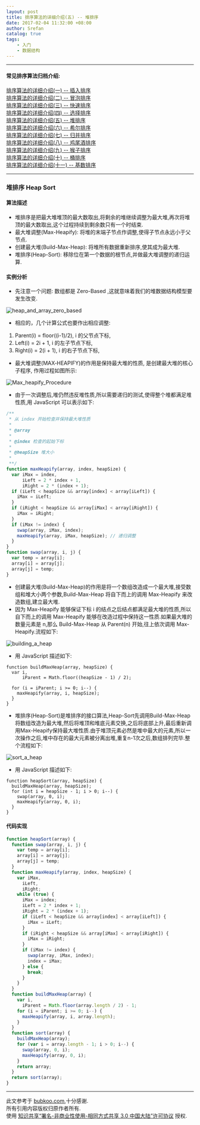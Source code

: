 ```yaml
---
layout: post
title: 排序算法的详细介绍(五) -- 堆排序
date: 2017-02-04 11:32:00 +08:00
author: Srefan
catalog: true
tags:
    - 入门
    - 数据结构
---
```


***

#### 常见排序算法归档介绍:

[排序算法的详细介绍(一) -- 插入排序][insertion_sort]  
[排序算法的详细介绍(二) -- 冒泡排序][bubble_sort]  
[排序算法的详细介绍(三) -- 快速排序][quick_sort]  
[排序算法的详细介绍(四) -- 选择排序][selection_sort]  
[排序算法的详细介绍(五) -- 堆排序][heap_sort]  
[排序算法的详细介绍(六) -- 希尔排序][shell_sort]  
[排序算法的详细介绍(七) -- 归并排序][merge_sort]  
[排序算法的详细介绍(八) -- 鸡尾酒排序][cocktail_sort]  
[排序算法的详细介绍(九) -- 猴子排序][bogo_sort]  
[排序算法的详细介绍(十) -- 桶排序][bucket_sort]  
[排序算法的详细介绍(十一) -- 基数排序][radix_sort]  

***

### 堆排序 Heap Sort

#### 算法描述

* 堆排序是把最大堆堆顶的最大数取出,将剩余的堆继续调整为最大堆,再次将堆顶的最大数取出,这个过程持续到剩余数只有一个时结束.
* 最大堆调整(Max-Heapify): 将堆的末端子节点作调整,使得子节点永远小于父节点.
* 创建最大堆(Build-Max-Heap): 将堆所有数据重新排序,使其成为最大堆.
* 堆排序(Heap-Sort): 移除位在第一个数据的根节点,并做最大堆调整的递归运算.

#### 实例分析

* 先注意一个问题: 数组都是 Zero-Based ,这就意味着我们的堆数据结构模型要发生改变.

![heap_and_array_zero_based][heap_and_array_zero_based]

* 相应的，几个计算公式也要作出相应调整:
1. Parent(i) = floor((i-1)/2), i 的父节点下标,
2. Left(i) = 2i + 1, i 的左子节点下标,
3. Right(i) = 2(i + 1), i 的右子节点下标,

* 最大堆调整(MAX‐HEAPIFY)的作用是保持最大堆的性质, 是创建最大堆的核心子程序, 作用过程如图所示:

![Max_heapify_Procedure][Max_heapify_Procedure]

* 由于一次调整后,堆仍然违反堆性质,所以需要递归的测试,使得整个堆都满足堆性质,用 JavaScript 可以表示如下:

```JavaScript
/**
 * 从 index 开始检查并保持最大堆性质
 *
 * @array
 *
 * @index 检查的起始下标
 *
 * @heapSize 堆大小
 *
 **/
function maxHeapify(array, index, heapSize) {
  var iMax = index,
      iLeft = 2 * index + 1,
      iRight = 2 * (index + 1);
  if (iLeft < heapSize && array[index] < array[iLeft]) {
    iMax = iLeft;
  }
  if (iRight < heapSize && array[iMax] < array[iRight]) {
    iMax = iRight;
  }
  if (iMax != index) {
    swap(array, iMax, index);
    maxHeapify(array, iMax, heapSize); // 递归调整
  }
}
function swap(array, i, j) {
  var temp = array[i];
  array[i] = array[j];
  array[j] = temp;
}
```

* 创建最大堆(Build-Max-Heap)的作用是将一个数组改造成一个最大堆,接受数组和堆大小两个参数,Build-Max-Heap 将自下而上的调用 Max-Heapify 来改造数组,建立最大堆.
* 因为 Max-Heapify 能够保证下标 i 的结点之后结点都满足最大堆的性质,所以自下而上的调用 Max-Heapify 能够在改造过程中保持这一性质.如果最大堆的数量元素是 n,那么 Build-Max-Heap 从 Parent(n) 开始,往上依次调用 Max-Heapify.流程如下:

![building_a_heap][building_a_heap]

* 用 JavaScript 描述如下:

```JavaScript:
function buildMaxHeap(array, heapSize) {
  var i,
      iParent = Math.floor((heapSize - 1) / 2);
      
  for (i = iParent; i >= 0; i--) {
    maxHeapify(array, i, heapSize);
  }
}
```

* 堆排序(Heap-Sort)是堆排序的接口算法,Heap-Sort先调用Build-Max-Heap将数组改造为最大堆,然后将堆顶和堆底元素交换,之后将底部上升,最后重新调用Max-Heapify保持最大堆性质.由于堆顶元素必然是堆中最大的元素,所以一次操作之后,堆中存在的最大元素被分离出堆,重复n-1次之后,数组排列完毕.整个流程如下:

![sort_a_heap][sort_a_heap]

* 用 JavaScript 描述如下:

```JavaScript:
function heapSort(array, heapSize) {
  buildMaxHeap(array, heapSize);
  for (int i = heapSize - 1; i > 0; i--) {
    swap(array, 0, i);
    maxHeapify(array, 0, i);
  }  
}
```

#### 代码实现

```JavaScript
function heapSort(array) {
  function swap(array, i, j) {
    var temp = array[i];
    array[i] = array[j];
    array[j] = temp;
  }
  function maxHeapify(array, index, heapSize) {
    var iMax,
      iLeft,
      iRight;
    while (true) {
      iMax = index;
      iLeft = 2 * index + 1;
      iRight = 2 * (index + 1);
      if (iLeft < heapSize && array[index] < array[iLeft]) {
        iMax = iLeft;
      }
      if (iRight < heapSize && array[iMax] < array[iRight]) {
        iMax = iRight;
      }
      if (iMax != index) {
        swap(array, iMax, index);
        index = iMax;
      } else {
        break;
      }
    }
  }
  function buildMaxHeap(array) {
    var i,
      iParent = Math.floor(array.length / 2) - 1;
    for (i = iParent; i >= 0; i--) {
      maxHeapify(array, i, array.length);
    }
  }
  function sort(array) {
    buildMaxHeap(array);
    for (var i = array.length - 1; i > 0; i--) {
      swap(array, 0, i);
      maxHeapify(array, 0, i);
    }
    return array;
  }
  return sort(array);
}
```

***

此文参考于 [bubkoo.com][bubkoo.com],十分感谢.  
所有引用内容版权归原作者所有.  
使用 [知识共享“署名-非商业性使用-相同方式共享 3.0 中国大陆”许可协议][Lisence] 授权.

[bubkoo.com]: http://bubkoo.com/2014/01/17/sort-algorithm/archives/
[Lisence]: https://creativecommons.org/licenses/by-nc-sa/3.0/cn/

[insertion_sort]: /2017/02/sort-algorithm-1-insertion-sort/ 'insertion_sort'
[bubble_sort]: /2017/02/sort-algorithm-2-bubble-sort/ 'bubble_sort'
[quick_sort]: /2017/02/sort-algorithm-3-quick-sort/ 'quick_sort'
[selection_sort]: /2017/02/sort-algorithm-4-selection-sort/ 'selection_sort'
[heap_sort]: /2017/02/sort-algorithm-5-heap-sort/ 'heap_sort'
[shell_sort]: /2017/02/sort-algorithm-6-shell-sort/ 'shell_sort'
[merge_sort]: /2017/02/sort-algorithm-7-merge-sort/ 'merge_sort'
[cocktail_sort]: /2017/02/sort-algorithm-8-cocktail-sort/ 'cocktail_sort'
[bogo_sort]: /2017/02/sort-algorithm-9-bogo-sort/ 'bogo_sort'
[bucket_sort]: /2017/02/sort-algorithm-10-bucket-sort/ 'bucket_sort'
[radix_sort]: /2017/02/sort-algorithm-11-radix-sort/ 'radix_sort'

[Sorting_heapsort_anim]: /assets/images/sort_algorithm/Sorting_heapsort_anim.gif 'Sorting_heapsort_anim'
[heap_and_array_zero_based]: /assets/images/sort_algorithm/heap_and_array_zero_based.png 'heap_and_array_zero_based'
[Max_heapify_Procedure]: /assets/images/sort_algorithm/Max_heapify_Procedure.png 'Max_heapify_Procedure.png'
[building_a_heap]: /assets/images/sort_algorithm/building_a_heap.png 'building_a_heap'
[sort_a_heap]: /assets/images/sort_algorithm/sort_a_heap.png 'sort_a_heap'